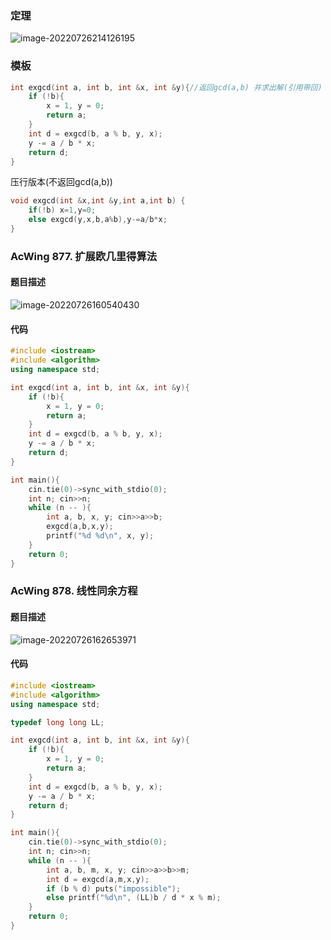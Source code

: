 ### 定理

![image-20220726214126195](https://media.opennet.top/i/2023/01/09/63bb974b4c522.png)

### 模板

```cpp
int exgcd(int a, int b, int &x, int &y){//返回gcd(a,b) 并求出解(引用带回)
    if (!b){
        x = 1, y = 0;
        return a;
    }
    int d = exgcd(b, a % b, y, x);
    y -= a / b * x;
    return d;
}
```

压行版本(不返回gcd(a,b))

```cpp
void exgcd(int &x,int &y,int a,int b) {
    if(!b) x=1,y=0;
    else exgcd(y,x,b,a%b),y-=a/b*x;
}
```

### AcWing 877. 扩展欧几里得算法

#### 题目描述

![image-20220726160540430](http://nme-200t.oss-cn-hangzhou.aliyuncs.com/notes/2022-07-26-080540.png)

#### 代码

```cpp
#include <iostream>
#include <algorithm>
using namespace std;

int exgcd(int a, int b, int &x, int &y){
    if (!b){
        x = 1, y = 0;
        return a;
    }
    int d = exgcd(b, a % b, y, x);
    y -= a / b * x;
    return d;
}

int main(){
    cin.tie(0)->sync_with_stdio(0);
    int n; cin>>n;
    while (n -- ){
        int a, b, x, y; cin>>a>>b;
        exgcd(a,b,x,y);
        printf("%d %d\n", x, y);
    }
    return 0;
}
```

### AcWing 878. 线性同余方程

#### 题目描述

![image-20220726162653971](http://nme-200t.oss-cn-hangzhou.aliyuncs.com/notes/2022-07-26-082654.png)

#### 代码

```cpp
#include <iostream>
#include <algorithm>
using namespace std;

typedef long long LL;

int exgcd(int a, int b, int &x, int &y){
    if (!b){
        x = 1, y = 0;
        return a;
    }
    int d = exgcd(b, a % b, y, x);
    y -= a / b * x;
    return d;
}

int main(){
    cin.tie(0)->sync_with_stdio(0);
    int n; cin>>n;
    while (n -- ){
        int a, b, m, x, y; cin>>a>>b>>m;
        int d = exgcd(a,m,x,y);
        if (b % d) puts("impossible");
        else printf("%d\n", (LL)b / d * x % m);
    }
    return 0;
}
```

